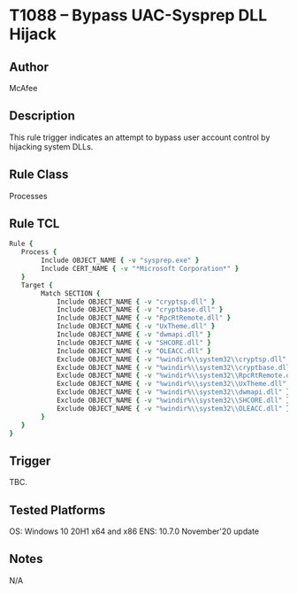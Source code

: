 # T1088 – Bypass UAC-Sysprep DLL Hijack

## Author
McAfee

## Description
This rule trigger indicates an attempt to bypass user account control by hijacking system DLLs. 

## Rule Class 
Processes

## Rule TCL
```tcl
Rule {
   Process {
        Include OBJECT_NAME { -v "sysprep.exe" }
        Include CERT_NAME { -v "*Microsoft Corporation*" }
   }
   Target {
        Match SECTION {
            Include OBJECT_NAME { -v "cryptsp.dll" }
            Include OBJECT_NAME { -v "cryptbase.dll" }
            Include OBJECT_NAME { -v "RpcRtRemote.dll" }
            Include OBJECT_NAME { -v "UxTheme.dll" }
            Include OBJECT_NAME { -v "dwmapi.dll" }
            Include OBJECT_NAME { -v "SHCORE.dll" }
            Include OBJECT_NAME { -v "OLEACC.dll" }
            Exclude OBJECT_NAME { -v "%windir%\\system32\\cryptsp.dll" }
            Exclude OBJECT_NAME { -v "%windir%\\system32\\cryptbase.dll" }
            Exclude OBJECT_NAME { -v "%windir%\\system32\\RpcRtRemote.dll" }
            Exclude OBJECT_NAME { -v "%windir%\\system32\\UxTheme.dll" }
            Exclude OBJECT_NAME { -v "%windir%\\system32\\dwmapi.dll" }
            Exclude OBJECT_NAME { -v "%windir%\\system32\\SHCORE.dll" }
            Exclude OBJECT_NAME { -v "%windir%\\system32\\OLEACC.dll" }
        }
   }
}
```

## Trigger
TBC.

## Tested Platforms
OS: Windows 10 20H1 x64 and x86
ENS: 10.7.0 November'20 update

## Notes
N/A